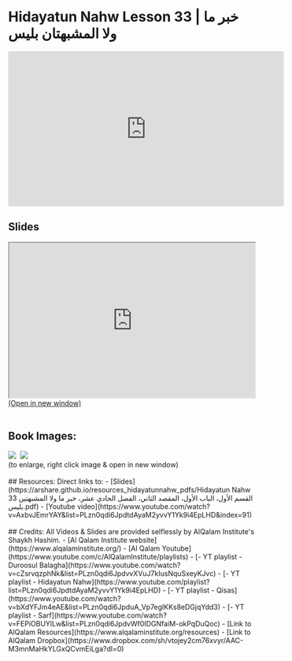 # Hidayatun Nahw Lesson 33 | خبر ما ولا المشبهتان بليس

<iframe width="560" height="315" src="https://www.youtube-nocookie.com/embed/AxbvJEmrYAY?start=0" frameborder="0" allow="accelerometer; autoplay; encrypted-media; gyroscope; picture-in-picture" allowfullscreen="allowfullscreen"></iframe><BR>

<h2>Slides</h2>
<div>
    <object
    data='https://arshare.github.io/resources_hidayatunnahw_pdfs/Hidayatun Nahw 33 القسم الأول، الباب الأول، المقصد الثاني، الفصل الحادي عشر، خبر ما ولا المشبهتين بليس.pdf'
    type="application/pdf"
    width="560"
    height="315"
    >
    <iframe
        src='https://arshare.github.io/resources_hidayatunnahw_pdfs/Hidayatun Nahw 33 القسم الأول، الباب الأول، المقصد الثاني، الفصل الحادي عشر، خبر ما ولا المشبهتين بليس.pdf'
        width="500"
        height="315"
    >
    <p>This browser does not support PDF!</p>
    </iframe>
    </object>
</div>
<A HREF='https://arshare.github.io/resources_hidayatunnahw_pdfs/Hidayatun Nahw 33 القسم الأول، الباب الأول، المقصد الثاني، الفصل الحادي عشر، خبر ما ولا المشبهتين بليس.pdf' target=_>(Open in new window)</A>
<BR><BR>
<H2>Book Images:</H2>
<IMG SRC='https://arshare.github.io/resources_hidayatunnahw_book_images/047.png' class=bookpage style="max-width: 30%;">&nbsp;&nbsp;<IMG SRC='https://arshare.github.io/resources_hidayatunnahw_book_images/048.png' class=bookpage style="max-width: 30%;">&nbsp;&nbsp;<BR>(to enlarge, right click image & open in new window)<BR><BR>
## Resources:
Direct links to:
- [Slides](https://arshare.github.io/resources_hidayatunnahw_pdfs/Hidayatun Nahw 33 القسم الأول، الباب الأول، المقصد الثاني، الفصل الحادي عشر، خبر ما ولا المشبهتين بليس.pdf)
- [Youtube video](https://www.youtube.com/watch?v=AxbvJEmrYAY&list=PLzn0qdi6JpdtdAyaM2yvvY1Yk9i4EpLHD&index=91)
<BR><BR>
## Credits:
All Videos & Slides are provided selflessly by AlQalam Institute's Shaykh Hashim.
- [Al Qalam Institute website](https://www.alqalaminstitute.org/)
- [Al Qalam Youtube](https://www.youtube.com/c/AlQalamInstitute/playlists)
- [- YT playlist - Duroosul Balagha](https://www.youtube.com/watch?v=cZsrvqzphNk&list=PLzn0qdi6JpdvvXVuJ7kIusNquSxeyKJvc)
- [- YT playlist - Hidayatun Nahw](https://www.youtube.com/playlist?list=PLzn0qdi6JpdtdAyaM2yvvY1Yk9i4EpLHD)
- [- YT playlist - Qisas](https://www.youtube.com/watch?v=bXdYFJm4eAE&list=PLzn0qdi6JpduA_Vp7eglKKs8eDGjqYdd3)
- [- YT playlist - Sarf](https://www.youtube.com/watch?v=FEPiOBUYlLw&list=PLzn0qdi6JpdvWf0IDGNfaiM-okPqDuQoc)
- [Link to AlQalam Resources](https://www.alqalaminstitute.org/resources)
- [Link to AlQalam Dropbox](https://www.dropbox.com/sh/vtojey2cm76xvyr/AAC-M3mnMaHkYLGxQCvmEiLga?dl=0)
